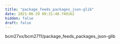 ```yaml
---
title: "package_feeds_packages_json-glib"
date: 2021-06-29 09:31:48.749162
hidden: false
draft: false
---
```


bcm27xx/bcm2711/package_feeds_packages_json-glib

